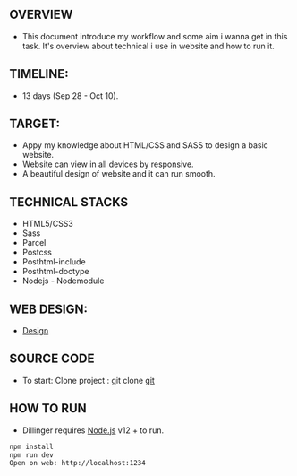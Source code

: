 

## OVERVIEW

- This document introduce my workflow and some aim i wanna get in this task. It's overview about technical i use in website and how to run it.

## TIMELINE:

- 13 days (Sep 28 - Oct 10).

## TARGET:

- Appy my knowledge about HTML/CSS and SASS to design a basic website.
- Website can view in all devices by responsive.
- A beautiful design of website and it can run smooth.

## TECHNICAL STACKS

- HTML5/CSS3
- Sass
- Parcel
- Postcss
- Posthtml-include
- Posthtml-doctype
- Nodejs - Nodemodule

## WEB DESIGN:

- [Design](https://www.figma.com/file/ERpjjilnyoPEFUFVzUi2KM/Responsive-Landing-Page-(Community)?node-id=0%3A1&mode=dev)

## SOURCE CODE

- To start: Clone project : git clone [git](https://github.com/Hoa0304/practice-html-css.git)

## HOW TO RUN

- Dillinger requires [Node.js](https://nodejs.org/) v12 + to run.


```sh
npm install
npm run dev 
Open on web: http://localhost:1234
```
